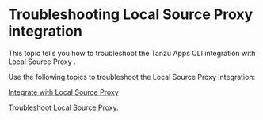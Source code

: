 # Troubleshooting Local Source Proxy integration

This topic tells you how to troubleshoot the Tanzu Apps CLI integration with Local Source Proxy .

Use the following topics to troubleshoot the Local Source Proxy integration:

[Integrate with Local Source Proxy](../how-to-guides/integrate-lsp.hbs.md)

[Troubleshoot Local Source Proxy](../../../local-source-proxy/troubleshoot.hbs.md).
